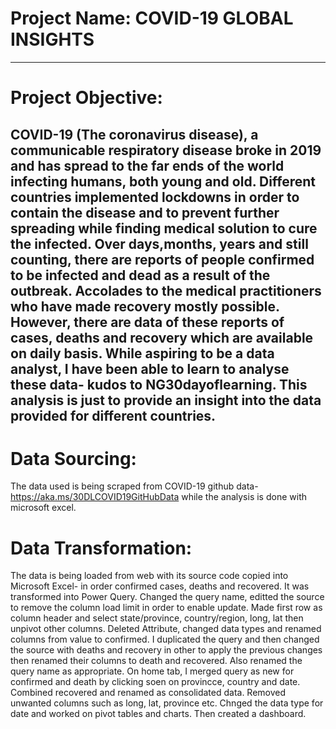 # Project Name: COVID-19 GLOBAL INSIGHTS

---
# Project Objective:
COVID-19 (The coronavirus disease), a communicable respiratory disease broke in 2019 and has spread to the far ends of the world infecting humans, both young and old. Different countries implemented lockdowns in order to contain the disease and to prevent further spreading while finding medical solution to cure the infected. Over days,months, years and still counting, there are reports of people confirmed to be infected and dead as a result of the outbreak. Accolades to the medical practitioners who have made recovery mostly possible. However, there are data of these reports of cases, deaths and recovery which are available on daily basis. While aspiring to be a data analyst, I have been able to learn to analyse these data- kudos to NG30dayoflearning. This analysis is just to provide an insight into the data provided for different countries.
---

# Data Sourcing:
The data used is being scraped from COVID-19 github data- https://aka.ms/30DLCOVID19GitHubData while the analysis is done with microsoft excel.

# Data Transformation:
The data is being loaded from web with its source code copied into Microsoft Excel- in order confirmed cases, deaths and recovered. It was transformed into Power Query. Changed the query name, editted the source to remove the column load limit in order to enable update. Made first row as column header and select state/province, country/region, long, lat then unpivot other columns. Deleted Attribute, changed data types and renamed columns from value to confirmed. I duplicated the query and then changed the source with deaths and recovery in other to apply the previous changes then renamed their columns to death and recovered. Also renamed the query name as appropriate. On home tab, I merged query as new for confirmed and death by clicking soen on provincce, country and date. Combined recovered and renamed as consolidated data. Removed unwanted columns such as long, lat, province etc. Chnged the data type for date and worked on pivot tables and charts. Then created a dashboard.
